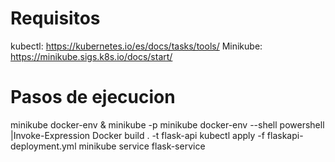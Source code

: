 # Requisitos
kubectl: https://kubernetes.io/es/docs/tasks/tools/ 
Minikube: https://minikube.sigs.k8s.io/docs/start/

# Pasos de ejecucion
minikube docker-env
& minikube -p minikube docker-env --shell powershell |Invoke-Expression
Docker build . -t flask-api
kubectl apply -f flaskapi-deployment.yml
minikube service flask-service